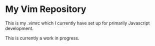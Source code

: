 # My Vim Repository

This is my .vimrc which I currently have set up for primarily Javascript development.

This is currently a work in progress.
